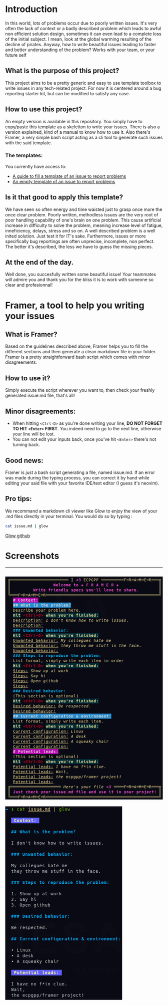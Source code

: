 # Introduction

In this world, lots of problems occur due to poorly written issues. It's very often the lack of context or a badly described problem which leads to awful non efficient solution design, sometimes it can even lead to a complete loss of the initial subject. 
I mean, look at the global warming resulting of the decline of pirates. 
Anyway, how to write beautiful issues leading to faster and better understanding of the problem? Works with your team, or your future self

## What is the purpose of this project?

This project aims to be a pretty generic and easy to use template toolbox to write issues in any tech-related project. For now it is centered around a bug reporting starter kit, but can be modified to satisfy any case.

## How to use this project?

An empty version is available in this repository. You simply have to copy/paste this template as a skeletton to write your issues. There is also a version explained, kind of a manual to know how to use it.
Also there's Framer, a very simple bash script acting as a cli tool to generate such issues with the said template.

### The templates: 
You currently have access to:
+ [A guide to fill a template of an issue to report problems](https://github.com/ECPGPP/framer/blob/main/problem-reporting-flavored-template-explained.md)
+ [An empty template of an issue to report problems](https://github.com/ECPGPP/framer/blob/main/problem-reporting-flavored-template-empty.md)

## Is it that good to apply this template? 
We have seen so often energy and time waisted just to grasp once more the once clear problem. Poorly written, methodless issues are the very root of poor handling capability of one's brain on one problem. This cause artificial increase in difficulty to solve the problem, meaning increase level of fatigue, inneficiency, delays, stress and so on. A well described problem is a well inited solution. Just test it for IT's sake.
Furthermore, issues or more specifically bug reportings are often unprecise, incomplete, non perfect. The better it's described, the less we have to guess the missing pieces.

## At the end of the day.
Well done, you succesfully written some beautiful issue! Your teammates will admire you and thank you for the bliss it is to work with someone so clear and profesionnal!

# Framer, a tool to help you writing your issues

## What is Framer?

Based on the guidelines described above, Framer helps you to fill the different sections and then generate a clean markdown file in your folder. Framer is a pretty straightforward bash script which comes with minor disagreements.

## How to use it?
Simply execute the script wherever you want to, then check your freshly generated issue.md file, that's all!

## Minor disagreements:

+ When hitting `<Ctrl-D>` as you're done writing your line, **DO NOT FORGET TO HIT `<Enter>` FIRST**. You indeed need to go to the next line, otherwise your line will be lost.
+ You can not edit your inputs back, once you've hit `<Enter>` there's not turning back.

## Good news:
Framer is just a bash script generating a file, named issue.md. If an error was made during the typing process, you can correct it by hand while editing your said file with your favorite IDE/text editor (I guess it's neovim).

## Pro tips:
We recommand a markdown cli viewer like Glow to enjoy the view of your .md files directly in your terminal.
You would do so by typing :

```bash
cat issue.md | glow
```

[Glow github](https://github.com/charmbracelet/glow)

# Screenshots 
---
![Framer Demo](framer-demo.png)
---
![Framer into Glow](issue-glow.png)


